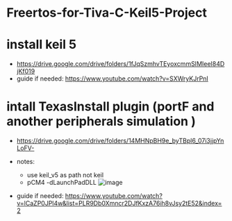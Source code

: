 # Freertos-for-Tiva-C-Keil5-Project
# install keil 5
- https://drive.google.com/drive/folders/1fJqSzmhvTEyoxcmmSIMIeeI84DjKf019
- guide if needed:   https://www.youtube.com/watch?v=SXWryKJrPnI
# intall TexasInstall plugin (portF and another peripherals simulation )
- https://drive.google.com/drive/folders/14MHNpBH9e_byTBpl6_07i3jjpYnLoFV-
- notes:
  - use keil_v5 as path not keil
  - pCM4 -dLaunchPadDLL
   ![image](https://github.com/AhMmedMahmoud/Freertos-for-Tiva-C-Keil5-Simple-Project/assets/104006521/2c3d74cb-e148-4bcd-bba5-7de79d34f6b4)

- guide if needed:   https://www.youtube.com/watch?v=lCaZP0JPl4w&list=PLR9Db0Xmncr2DJfKxzA76ih8vJsy2tE52&index=2
